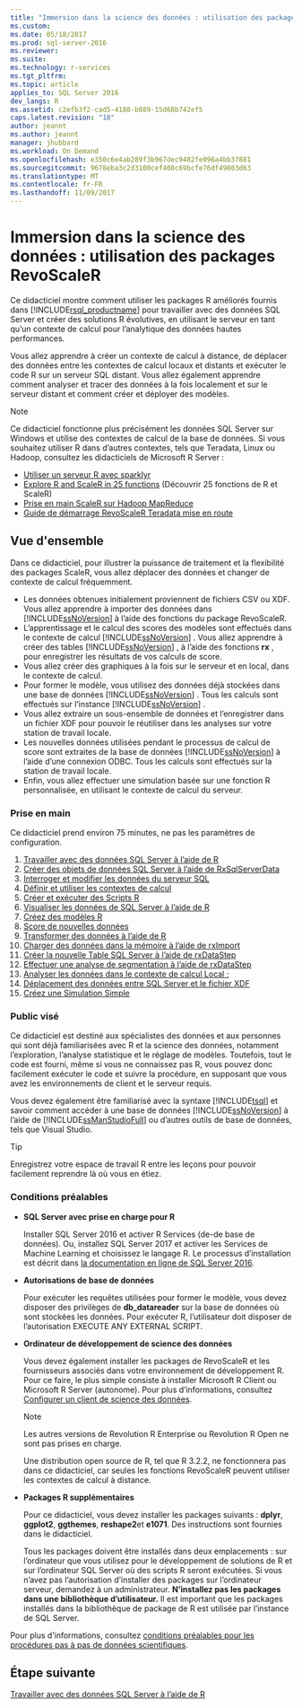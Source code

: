 ```yaml
---
title: "Immersion dans la science des données : utilisation des packages RevoScaleR | Microsoft Docs"
ms.custom: 
ms.date: 05/18/2017
ms.prod: sql-server-2016
ms.reviewer: 
ms.suite: 
ms.technology: r-services
ms.tgt_pltfrm: 
ms.topic: article
applies_to: SQL Server 2016
dev_langs: R
ms.assetid: c2efb3f2-cad5-4188-b889-15d68b742ef5
caps.latest.revision: "18"
author: jeannt
ms.author: jeannt
manager: jhubbard
ms.workload: On Demand
ms.openlocfilehash: e350c6e4ab289f3b967dec9482fe096a4bb37881
ms.sourcegitcommit: 9678eba3c2d3100cef408c69bcfe76df49803d63
ms.translationtype: MT
ms.contentlocale: fr-FR
ms.lasthandoff: 11/09/2017
---
```

# <a name="data-science-deep-dive-using-the-revoscaler-packages"></a>Immersion dans la science des données : utilisation des packages RevoScaleR

Ce didacticiel montre comment utiliser les packages R améliorés fournis dans [!INCLUDE[rsql_productname](../../includes/rsql-productname-md.md)] pour travailler avec des données SQL Server et créer des solutions R évolutives, en utilisant le serveur en tant qu’un contexte de calcul pour l’analytique des données hautes performances.

Vous allez apprendre à créer un contexte de calcul à distance, de déplacer des données entre les contextes de calcul locaux et distants et exécuter le code R sur un serveur SQL distant. Vous allez également apprendre comment analyser et tracer des données à la fois localement et sur le serveur distant et comment créer et déployer des modèles.

> [!NOTE]
> 
> Ce didacticiel fonctionne plus précisément les données SQL Server sur Windows et utilise des contextes de calcul de la base de données. Si vous souhaitez utiliser R dans d’autres contextes, tels que Teradata, Linux ou Hadoop, consultez les didacticiels de Microsoft R Server : 
> + [Utiliser un serveur R avec sparklyr](https://msdn.microsoft.com/microsoft-r/microsoft-r-get-started-spark-interop)
> + [Explore R and ScaleR in 25 functions](https://msdn.microsoft.com/microsoft-r/microsoft-r-tutorial-r2revoscaler) (Découvrir 25 fonctions de R et ScaleR)
> + [Prise en main ScaleR sur Hadoop MapReduce](https://msdn.microsoft.com/microsoft-r/scaler-hadoop-getting-started)
> + [Guide de démarrage RevoScaleR Teradata mise en route](https://msdn.microsoft.com/microsoft-r/scaler-teradata-getting-started)

## <a name="overview"></a>Vue d'ensemble

Dans ce didacticiel, pour illustrer la puissance de traitement et la flexibilité des packages ScaleR, vous allez déplacer des données et changer de contexte de calcul fréquemment.

+ Les données obtenues initialement proviennent de fichiers CSV ou XDF. Vous allez apprendre à importer des données dans [!INCLUDE[ssNoVersion](../../includes/ssnoversion-md.md)] à l’aide des fonctions du package RevoScaleR.
+ L’apprentissage et le calcul des scores des modèles sont effectués dans le contexte de calcul [!INCLUDE[ssNoVersion](../../includes/ssnoversion-md.md)] .
    Vous allez apprendre à créer des tables [!INCLUDE[ssNoVersion](../../includes/ssnoversion-md.md)] , à l’aide des fonctions **rx** , pour enregistrer les résultats de vos calculs de score.
+ Vous allez créer des graphiques à la fois sur le serveur et en local, dans le contexte de calcul.
+ Pour former le modèle, vous utilisez des données déjà stockées dans une base de données [!INCLUDE[ssNoVersion](../../includes/ssnoversion-md.md)] . Tous les calculs sont effectués sur l’instance [!INCLUDE[ssNoVersion](../../includes/ssnoversion-md.md)] .
+ Vous allez extraire un sous-ensemble de données et l’enregistrer dans un fichier XDF pour pouvoir le réutiliser dans les analyses sur votre station de travail locale.
+ Les nouvelles données utilisées pendant le processus de calcul de score sont extraites de la base de données [!INCLUDE[ssNoVersion](../../includes/ssnoversion-md.md)] à l’aide d’une connexion ODBC. Tous les calculs sont effectués sur la station de travail locale.
+ Enfin, vous allez effectuer une simulation basée sur une fonction R personnalisée, en utilisant le contexte de calcul du serveur.

### <a name="get-started-now"></a>Prise en main

Ce didacticiel prend environ 75 minutes, ne pas les paramètres de configuration.

1. [Travailler avec des données SQL Server à l’aide de R](../../advanced-analytics/tutorials/deepdive-work-with-sql-server-data-using-r.md)
2. [Créer des objets de données SQL Server à l’aide de RxSqlServerData](../../advanced-analytics/tutorials/deepdive-create-sql-server-data-objects-using-rxsqlserverdata.md)
3. [Interroger et modifier les données du serveur SQL](../../advanced-analytics/tutorials/deepdive-query-and-modify-the-sql-server-data.md)
4. [Définir et utiliser les contextes de calcul](../../advanced-analytics/tutorials/deepdive-define-and-use-compute-contexts.md)
5. [Créer et exécuter des Scripts R](../../advanced-analytics/tutorials/deepdive-create-and-run-r-scripts.md)
6. [Visualiser les données de SQL Server à l’aide de R](../../advanced-analytics/tutorials/deepdive-visualize-sql-server-data-using-r.md)
7. [Créez des modèles R](../../advanced-analytics/tutorials/deepdive-create-models.md)
8. [Score de nouvelles données](../../advanced-analytics/tutorials/deepdive-score-new-data.md)
9. [Transformer des données à l’aide de R](../../advanced-analytics/tutorials/deepdive-transform-data-using-r.md)
10. [Charger des données dans la mémoire à l’aide de rxImport](../../advanced-analytics/tutorials/deepdive-load-data-into-memory-using-rximport.md)
11. [Créer la nouvelle Table SQL Server à l’aide de rxDataStep](../../advanced-analytics/tutorials/deepdive-create-new-sql-server-table-using-rxdatastep.md)
12. [Effectuer une analyse de segmentation à l’aide de rxDataStep](../../advanced-analytics/tutorials/deepdive-perform-chunking-analysis-using-rxdatastep.md)
13. [Analyser les données dans le contexte de calcul Local ;](../../advanced-analytics/tutorials/deepdive-analyze-data-in-local-compute-context.md)
14. [Déplacement des données entre SQL Server et le fichier XDF](../../advanced-analytics/tutorials/deepdive-move-data-between-sql-server-and-xdf-file.md)
15. [Créez une Simulation Simple](../../advanced-analytics/tutorials/deepdive-create-a-simple-simulation.md)

### <a name="target-audience"></a>Public visé

Ce didacticiel est destiné aux spécialistes des données et aux personnes qui sont déjà familiarisées avec R et la science des données, notamment l’exploration, l’analyse statistique et le réglage de modèles.  Toutefois, tout le code est fourni, même si vous ne connaissez pas R, vous pouvez donc facilement exécuter le code et suivre la procédure, en supposant que vous avez les environnements de client et le serveur requis.

Vous devez également être familiarisé avec la syntaxe [!INCLUDE[tsql](../../includes/tsql-md.md)] et savoir comment accéder à une base de données [!INCLUDE[ssNoVersion](../../includes/ssnoversion-md.md)] à l’aide de [!INCLUDE[ssManStudioFull](../../includes/ssmanstudiofull-md.md)] ou d’autres outils de base de données, tels que Visual Studio.
  
> [!TIP]
> Enregistrez votre espace de travail R entre les leçons pour pouvoir facilement reprendre là où vous en étiez.

### <a name="prerequisites"></a>Conditions préalables

- **SQL Server avec prise en charge pour R**
  
    Installer SQL Server 2016 et activer R Services (de-de base de données). Ou, installez SQL Server 2017 et activer les Services de Machine Learning et choisissez le langage R. Le processus d’installation est décrit dans [la documentation en ligne de SQL Server 2016](http://msdn.microsoft.com/library/mt696069(SQL.130).aspx).
  
-  **Autorisations de base de données**
  
    Pour exécuter les requêtes utilisées pour former le modèle, vous devez disposer des privilèges de **db_datareader** sur la base de données où sont stockées les données. Pour exécuter R, l’utilisateur doit disposer de l’autorisation EXECUTE ANY EXTERNAL SCRIPT.

-   **Ordinateur de développement de science des données**
  
    Vous devez également installer les packages de RevoScaleR et les fournisseurs associés dans votre environnement de développement R. Pour ce faire, le plus simple consiste à installer Microsoft R Client ou Microsoft R Server (autonome). Pour plus d’informations, consultez [Configurer un client de science des données](http://msdn.microsoft.co/library/mt696067(SQL.130).aspx).
      
    > [!NOTE] 
    > Les autres versions de Revolution R Enterprise ou Revolution R Open ne sont pas prises en charge.
    > 
    > Une distribution open source de R, tel que R 3.2.2, ne fonctionnera pas dans ce didacticiel, car seules les fonctions RevoScaleR peuvent utiliser les contextes de calcul à distance.
  
-   **Packages R supplémentaires**
  
    Pour ce didacticiel, vous devez installer les packages suivants : **dplyr**, **ggplot2**, **ggthemes**, **reshape2**et **e1071**. Des instructions sont fournies dans le didacticiel.
  
    Tous les packages doivent être installés dans deux emplacements : sur l’ordinateur que vous utilisez pour le développement de solutions de R et sur l’ordinateur SQL Server où des scripts R seront exécutées. Si vous n’avez pas l’autorisation d’installer des packages sur l’ordinateur serveur, demandez à un administrateur. **N’installez pas les packages dans une bibliothèque d’utilisateur.** Il est important que les packages installés dans la bibliothèque de package de R est utilisée par l’instance de SQL Server.

Pour plus d’informations, consultez [conditions préalables pour les procédures pas à pas de données scientifiques](../../advanced-analytics/tutorials/walkthrough-prerequisites-for-data-science-walkthroughs.md).



## <a name="next-step"></a>Étape suivante

[Travailler avec des données SQL Server à l’aide de R](../../advanced-analytics/tutorials/deepdive-work-with-sql-server-data-using-r.md)

